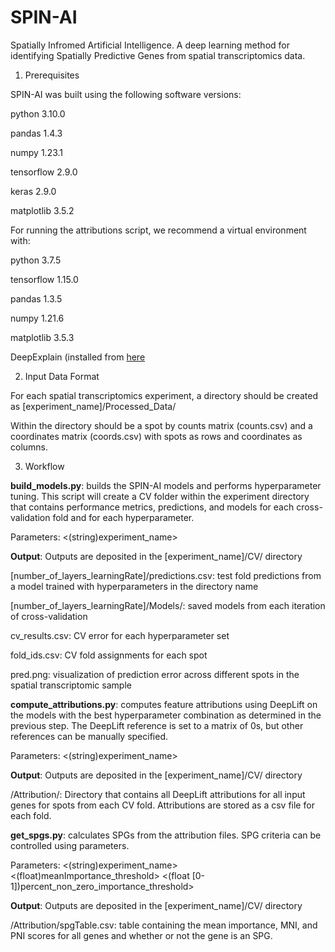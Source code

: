 # SPIN-AI
Spatially Infromed Artificial Intelligence. A deep learning method for identifying Spatially Predictive Genes from spatial transcriptomics data.

1. Prerequisites

SPIN-AI was built using the following software versions:

python 3.10.0

pandas 1.4.3

numpy 1.23.1

tensorflow 2.9.0 

keras 2.9.0

matplotlib 3.5.2

For running the attributions script, we recommend a virtual environment with:

python 3.7.5

tensorflow 1.15.0

pandas 1.3.5

numpy 1.21.6

matplotlib 3.5.3

DeepExplain (installed from [here]([url](https://github.com/marcoancona/DeepExplain))

2. Input Data Format

For each spatial transcriptomics experiment, a directory should be created as [experiment_name]/Processed_Data/

Within the directory should be a spot by counts matrix (counts.csv) and a coordinates matrix (coords.csv) with spots as rows and coordinates as columns.

3. Workflow

**build_models.py**: builds the SPIN-AI models and performs hyperparameter tuning. This script will create a CV folder within the experiment directory that contains performance metrics, predictions, and models for each cross-validation fold and for each hyperparameter.

Parameters: <(string)experiment_name>

**Output**: Outputs are deposited in the [experiment_name]/CV/ directory

[number_of_layers_learningRate]/predictions.csv: test fold predictions from a model trained with hyperparameters in the directory name

[number_of_layers_learningRate]/Models/: saved models from each iteration of cross-validation

cv_results.csv: CV error for each hyperparameter set

fold_ids.csv: CV fold assignments for each spot

pred.png: visualization of prediction error across different spots in the spatial transcriptomic sample

**compute_attributions.py**: computes feature attributions using DeepLift on the models with the best hyperparameter combination as determined in the previous step. The DeepLift reference is set to a matrix of 0s, but other references can be manually specified.

Parameters: <(string)experiment_name>

**Output**: Outputs are deposited in the [experiment_name]/CV/ directory

/Attribution/: Directory that contains all DeepLift attributions for all input genes for spots from each CV fold. Attributions are stored as a csv file for each fold.

**get_spgs.py**: calculates SPGs from the attribution files. SPG criteria can be controlled using parameters.

Parameters: <(string)experiment_name>  <(float)meanImportance_threshold> <(float [0-1])percent_non_zero_importance_threshold>

**Output**: Outputs are deposited in the [experiment_name]/CV/ directory

/Attribution/spgTable.csv: table containing the mean importance, MNI, and PNI scores for all genes and whether or not the gene is an SPG.
